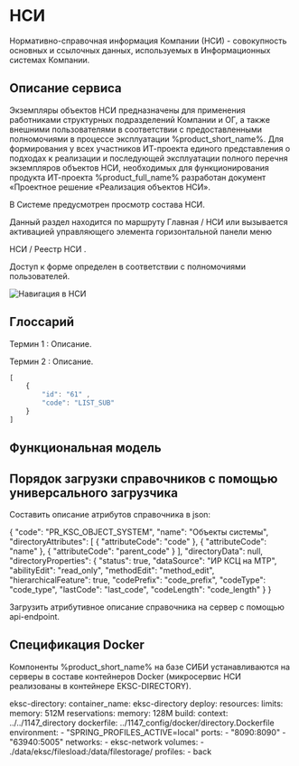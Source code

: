 # НСИ

Нормативно-справочная информация Компании (НСИ) - совокупность основных и ссылочных данных,
используемых в Информационных системах Компании.

## Описание сервиса

Экземпляры объектов НСИ предназначены для применения работниками структурных подразделений Компании и ОГ,
а также внешними пользователями в соответствии с предоставленными полномочиями в процессе эксплуатации
<emphasis>%product_short_name%</emphasis>.
Для формирования у всех участников ИТ-проекта единого представления о подходах к реализации и последующей
эксплуатации полного перечня экземпляров объектов НСИ, необходимых для функционирования продукта ИТ-проекта
<emphasis>%product_full_name%</emphasis> разработан документ «Проектное решение «Реализация объектов НСИ».

В Системе предусмотрен просмотр состава НСИ.

Данный раздел находится по маршруту <ui-path>Главная / НСИ</ui-path>
или вызывается активацией управляющего элемента горизонтальной панели меню

<a href="https://xd.adobe.com/view/747a45c8-a9ed-4841-a836-42d3edf42ac2-2129/screen/67366772-5c85-4306-828e-a5f42a5d3771/"></a>

<ui-path> НСИ / Реестр НСИ </ui-path>.

Доступ к форме определен в соответствии с полномочиями пользователей.

<img src="nsi_navigation.png" alt="Навигация в НСИ" style="block" border-effect="rounded"/>

## Глоссарий

Термин 1
: Описание.

Термин 2
: Описание.
```javascript
[
    {
        "id": "61" ,
        "code": "LIST_SUB"
    }
]
```

## Функциональная модель

## Порядок загрузки справочников с помощью универсального загрузчика

<procedure title="Загрузка справочников" id="load-a-directory" collapsible="true">
    <step>
        <p>Составить описание атрибутов справочника в json:</p>
            <code-block lang="json" collapsible="true" default-state="collapsed" collapsed-title="json">
            {
      "code": "PR_KSC_OBJECT_SYSTEM",
      "name": "Объекты системы",
      "directoryAttributes": [
        {
          "attributeCode": "code"
        },
        {
          "attributeCode": "name"
        },
        {
          "attributeCode": "parent_code"
        }       
      ],
      "directoryData": null,
      "directoryProperties": {
        "status": true,
        "dataSource": "ИР КСЦ на МТР",
        "abilityEdit": "read_only",
        "methodEdit": "method_edit",
        "hierarchicalFeature": true,
        "codePrefix": "code_prefix",
        "codeType": "code_type",
        "lastCode": "last_code",
        "codeLength": "code_length"
      }
}
            </code-block>
    </step>
    <step>
        <p>Загрузить атрибутивное описание справочника на сервер с помощью api-endpoint.</p>
        <api-endpoint openapi-path="./../../1147_directory/directory-api/src/main/resources/swagger.yaml" endpoint="/directory" method="POST"/>        
    </step>
</procedure>

## Спецификация Docker

Компоненты <emphasis>%product_short_name%</emphasis> на базе СИБИ устанавливаются на серверы в составе контейнеров Docker
(микросервис НСИ реализованы в контейнере EKSC-DIRECTORY).

<tabs>
<tab title="Docker compose">
<code-block collapsed-title="Docker compose" lang="yaml" collapsible="true" default-state="collapsed">
eksc-directory:
    container_name: eksc-directory
    deploy:
      resources:
        limits:
          memory: 512M
        reservations:
          memory: 128M
    build:
      context: ../../1147_directory
      dockerfile: ../1147_config/docker/directory.Dockerfile      
    environment:
      - "SPRING_PROFILES_ACTIVE=local"    
    ports:
      - "8090:8090"
      - "63940:5005"
    networks:
      - eksc-network
    volumes:
      - ./data/eksc/filesload:/data/filestorage/
    profiles:
      - back
</code-block>
</tab>
<tab title="Docker image">
<code-block collapsed-title="Docker image" lang="docker" src="./../../1147_config/docker/directory.Dockerfile" collapsible="true" default-state="collapsed">  
</code-block>
</tab>
</tabs>
   



